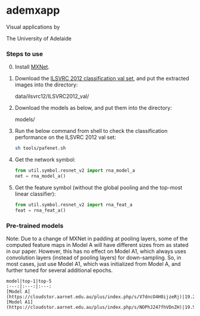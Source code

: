 # ademxapp

Visual applications by

The University of Adelaide


[//]: # (## PafeNet: Path Fully Effectuated Networks)


### Steps to use

0. Install [MXNet](https://github.com/dmlc/mxnet).

0. Download the [ILSVRC 2012 classification val set](http://www.image-net.org/challenges/LSVRC/2012/nnoupb/ILSVRC2012_img_val.tar), and put the extracted images into the directory:

    data/ilsvrc12/ILSVRC2012_val/

0. Download the models as below, and put them into the directory:

    models/

0. Run the below command from shell to check the classification performance on the ILSVRC 2012 val set:

    ```bash
    sh tools/pafenet.sh
    ```

0. Get the network symbol:

    ```python
    from util.symbol.resnet_v2 import rna_model_a
    net = rna_model_a()
    ```

0. Get the feature symbol (without the global pooling and the top-most linear classifier):

    ```python
    from util.symbol.resnet_v2 import rna_feat_a
    feat = rna_feat_a()
    ```


### Pre-trained models

Note: Due to a change of MXNet in padding at pooling layers, some of the computed feature maps in Model A will have different sizes from as stated in our paper. However, this has no effect on Model A1, which always uses convolution layers (instead of pooling layers) for down-sampling. So, in most cases, just use Model A1, which was initialized from Model A, and further tuned for several additional epochs.

    model|top-1|top-5
    :---:|:---:|:---:
    [Model A](https://cloudstor.aarnet.edu.au/plus/index.php/s/V7dncO4H0ijzeRj)|19.20%|4.73%
    [Model A1](https://cloudstor.aarnet.edu.au/plus/index.php/s/NOPhJ247fhVDnZH)|19.54%|4.75%

<!---
### Citation

If you use this code or these models in your research, please cite:

    @Misc{PafeNet.2016.Wu,
        author = {Zifeng Wu and Chunhua Shen and Anton van den Hegel},
        title = {Wider or Deeper: Revisiting the ResNet Model for Visual Recognition},
        year = {2016}
        howpublished = {arXiv:?.?}
    }
-->

